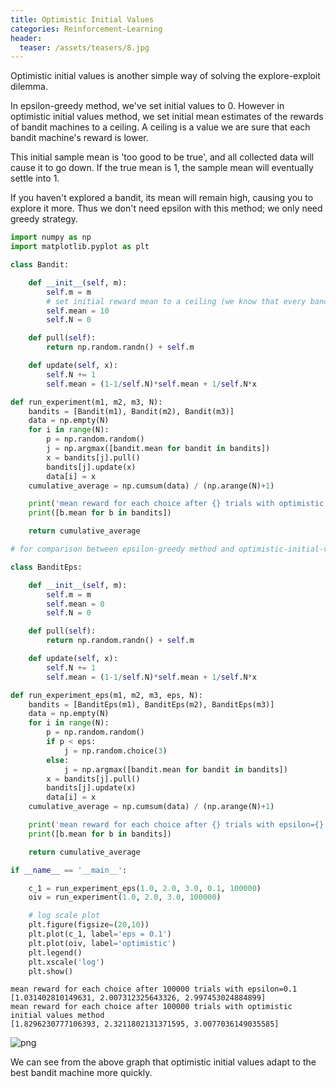 ```yaml
---
title: Optimistic Initial Values
categories: Reinforcement-Learning
header:
  teaser: /assets/teasers/8.jpg
---
```


Optimistic initial values is another simple way of solving the explore-exploit dilemma.

In epsilon-greedy method, we've set initial values to 0. However in optimistic initial values method, we set initial mean estimates of the rewards of bandit machines to a ceiling. A ceiling is a value we are sure that each bandit machine's  reward is lower.

This initial sample mean is 'too good to be true', and all collected data will cause it to go down. If the true mean is 1, the sample mean will eventually settle into 1.

If you haven't explored a bandit, its mean will remain high, causing you to explore it more. Thus we don't need epsilon with this method; we only need greedy strategy.


```python
import numpy as np
import matplotlib.pyplot as plt
```


```python
class Bandit:

    def __init__(self, m):
        self.m = m
        # set initial reward mean to a ceiling (we know that every bandit reward is lower than 10)
        self.mean = 10
        self.N = 0

    def pull(self):
        return np.random.randn() + self.m

    def update(self, x):
        self.N += 1
        self.mean = (1-1/self.N)*self.mean + 1/self.N*x
```


```python
def run_experiment(m1, m2, m3, N):
    bandits = [Bandit(m1), Bandit(m2), Bandit(m3)]
    data = np.empty(N)
    for i in range(N):
        p = np.random.random()
        j = np.argmax([bandit.mean for bandit in bandits])
        x = bandits[j].pull()
        bandits[j].update(x)
        data[i] = x
    cumulative_average = np.cumsum(data) / (np.arange(N)+1)

    print('mean reward for each choice after {} trials with optimistic initial values method'.format(N))
    print([b.mean for b in bandits])

    return cumulative_average
```


```python
# for comparison between epsilon-greedy method and optimistic-initial-values method

class BanditEps:

    def __init__(self, m):
        self.m = m
        self.mean = 0
        self.N = 0

    def pull(self):
        return np.random.randn() + self.m

    def update(self, x):
        self.N += 1
        self.mean = (1-1/self.N)*self.mean + 1/self.N*x

def run_experiment_eps(m1, m2, m3, eps, N):
    bandits = [BanditEps(m1), BanditEps(m2), BanditEps(m3)]
    data = np.empty(N)
    for i in range(N):
        p = np.random.random()
        if p < eps:
            j = np.random.choice(3)
        else:
            j = np.argmax([bandit.mean for bandit in bandits])
        x = bandits[j].pull()
        bandits[j].update(x)
        data[i] = x
    cumulative_average = np.cumsum(data) / (np.arange(N)+1)

    print('mean reward for each choice after {} trials with epsilon={}'.format(N, eps))
    print([b.mean for b in bandits])

    return cumulative_average
```


```python
if __name__ == '__main__':

    c_1 = run_experiment_eps(1.0, 2.0, 3.0, 0.1, 100000)
    oiv = run_experiment(1.0, 2.0, 3.0, 100000)

    # log scale plot
    plt.figure(figsize=(20,10))
    plt.plot(c_1, label='eps = 0.1')
    plt.plot(oiv, label='optimistic')
    plt.legend()
    plt.xscale('log')
    plt.show()
```

    mean reward for each choice after 100000 trials with epsilon=0.1
    [1.031402810149631, 2.007312325643326, 2.997453024884899]
    mean reward for each choice after 100000 trials with optimistic initial values method
    [1.8296230777106393, 2.3211802131371595, 3.0077036149035585]



![png](https://lh3.googleusercontent.com/X2dpxWfi19hdBOZEV9PZOxiT5J0Rwwr1xlrZyBkvXywcKYhDwyczop-pS9oeHp_y35qhfZFMm3DISnlHF7sAsKkVcTqLHdpO1SoEBgvSzlyFlR4SiqcZZ_WlBxmbfVMphICwTIcQsQ=w2400)


We can see from the above graph that optimistic initial values adapt to the best bandit machine more quickly.
